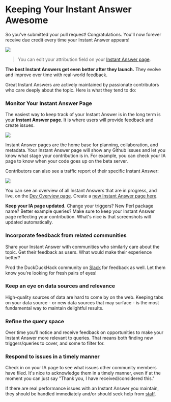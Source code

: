 # Keeping Your Instant Answer Awesome

So you've submitted your pull request! Congratulations. You'll now forever receive due credit every time your Instant Answer appears!

![](http://docs.duckduckhack.com/assets/credit.png)

> You can edit your attribution field on your [Instant Answer page](https://duck.co/ia).

**The best Instant Answers get even better after they launch.** They evolve and improve over time with real-world feedback.

Great Instant Answers are actively maintained by passionate contributors who care deeply about the topic. Here is what they tend to do:

### Monitor Your Instant Answer Page

The easiest way to keep track of your Instant Answer is in the long term is your **Instant Answer page**. It is where users will provide feedback and create issues.

[![](http://docs.duckduckhack.com/assets/ia_page_annotated.png)](https://duck.co/ia/view/calculator)

Instant Answer pages are the home base for planning, collaboration, and metadata. Your Instant Answer page will show any Github issues and let you know what stage your contribution is in. For example, you can check your IA page to know when your code goes up on the beta server. 

Contributors can also see a traffic report of their specific Instant Answer:

![](http://docs.duckduckhack.com/assets/traffic.png)

You can see an overview of all Instant Answers that are in progress, and live, on the [Dev Overview page](https://duck.co/ia/dev). Create a [new Instant Answer page here](https://duck.co/ia/new_ia).

**Keep your IA page updated.** Change your triggers? New Perl package name? Better example queries? Make sure to keep your Instant Answer page reflecting your contribution. What's nice is that screenshots will updated automatically.

### Incorporate feedback from related communities

Share your Instant Answer with communities who similarly care about the topic. Get their feedback as users. What would make their experience better?

Prod the DuckDuckHack community on [Slack](mailto:QuackSlack@duckduckgo.com?subject=AddMe) for feedback as well. Let them know you're looking for fresh pairs of eyes!

### Keep an eye on data sources and relevance

High-quality sources of data are hard to come by on the web. Keeping tabs on your data source - or new data sources that may surface - is the most fundamental way to maintain delightful results.

### Refine the query space

Over time you'll notice and receive feedback on opportunities to make your Instant Answer more relevant to queries. That means both finding new triggers/queries to cover, and some to filter for.

### Respond to issues in a timely manner

Check in on your IA page to see what issues other community members have filed. It's nice to acknowledge them in a timely manner, even if at the moment you can just say "Thank you, I have received/considered this."

If there are real performance issues with an Instant Answer you maintain, they should be handled immediately and/or should seek help from [staff](mailto:open@duckduckgo.com).


